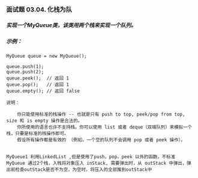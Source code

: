 ### 面试题 03.04. 化栈为队

##### 实现一个MyQueue类，该类用两个栈来实现一个队列。

##### 示例：

```text
MyQueue queue = new MyQueue();

queue.push(1);
queue.push(2);
queue.peek();  // 返回 1
queue.pop();   // 返回 1
queue.empty(); // 返回 false

```

```text
说明：

    你只能使用标准的栈操作 -- 也就是只有 push to top, peek/pop from top, size 和 is empty 操作是合法的。
    你所使用的语言也许不支持栈。你可以使用 list 或者 deque（双端队列）来模拟一个栈，只要是标准的栈操作即可。
    假设所有操作都是有效的 （例如，一个空的队列不会调用 pop 或者 peek 操作）。

```

```text

MyQueue1 利用LinkedList ,但是使用了push，pop，peek 以外的函数，不标准
MyQueue 通过2个栈，入栈将对象压入 inStack, 需要弹出时，从 outStack 中弹出，弹出前检查outStack是否不为空，为空时，将压入的全部推到outStack中
```